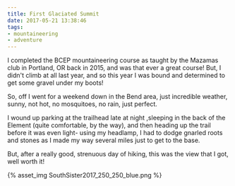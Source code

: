 ```yaml
---
title: First Glaciated Summit
date: 2017-05-21 13:38:46
tags:
- mountaineering
- adventure
---
```


I completed the BCEP mountaineering course as taught by the Mazamas club in Portland, OR back in 2015, and was that ever a great course! But, I didn't climb at all last year, and so this year I was bound and determined to get some gravel under my boots! 

So, off I went for a weekend down in the Bend area, just incredible weather, sunny, not hot, no mosquitoes, no rain, just perfect.

I wound up parking at the trailhead late at night ,sleeping in the back of the Element (quite comfortable, by the way), and then heading up the trail before it was even light- using my headlamp, I had to dodge gnarled roots and stones as I made my way several miles just to get to the base.

But, after a really good, strenuous day of hiking, this was the view that I got, well worth it!

{% asset_img SouthSister2017_250_250_blue.png %}